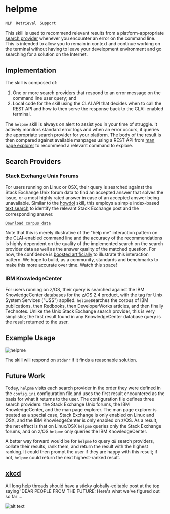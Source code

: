 # helpme

`NLP` &nbsp; `Retrieval` &nbsp; `Support`

This skill is used to recommend relevant results from a platform-appropriate
[search provider](../../searchlib/) whenever you encounter an error on the
command line. This is intended to allow you to remain in context and continue
working on the terminal without having to leave your development environment and
go searching for a solution on the Internet.

## Implementation

The skill is composed of:
1. One or more search providers that respond to an error message on the command
line user query; and 
2. Local code for the skill using the CLAI API that decides when to call the
REST API and how to then serve the response back to the CLAI-enabled terminal.

The `helpme` skill is always on alert to assist you in your time of struggle. It
actively monitors standard error logs and when an error occurs, it queries
the appropriate search provider for your platform. The body of the result is
then compared against available manpages using a REST API from
[man page explorer](../manpage_agent/) to recommend a relevant command to
explore. 

## Search Providers
### Stack Exchange Unix Forums
For users running on Linux or OSX, their query is searched against the Stack
Exchange Unix forum data to find an accepted answer that solves the issue, or a
most highly rated answer in case of an accepted answer being unavailable.
Similar to the [howdoi](../howdoi/) skill, this employs a simple index-based
[text search](https://docs.mongodb.com/manual/text-search/) to identify the
relevant Stack Exchange post and the corresponding answer.

[`Download corpus data`](https://archive.org/download/stackexchange/unix.stackexchange.com.7z)

Note that this is merely illustrative of the "help me" interaction pattern on
the CLAI-enabled command line and the accuracy of the recommendations is highly
dependent on the quality of the implemented search on the search provider data
as well as the answer quality of the matched question. For now, the confidence
is [boosted artificially](Lx) to illustrate this interaction pattern. We hope to
build, as a community, standards and benchmarks to make this more accurate over
time. Watch this space!

### IBM KnowledgeCenter
For users running on z/OS, their query is searched against the IBM
KnowledgeCenter databases for the z/OS 2.4 product, with the tag for Unix
System Services ("USS") applied. `helpme`searches the corpus of IBM
publications, then Redbooks, then DeveloperWorks articles, and then finally
Technotes. Unlike the Unix Stack Exchange search provider, this is very
simplistic; the first result found in any KnowledgeCenter database query is the
result returned to the user.

## Example Usage

![helpme](https://www.dropbox.com/s/molqz37ll2kbraa/helpme.gif?raw=1)

The skill will respond on `stderr` if it finds a reasonable solution.

## Future Work
Today, `helpme` visits each search provider in the order they were defined in
the `config.ini` configuration file,and uses the first result encountered
as the basis for what it returns to the user.  The configuration file defines
three search providers: the Stack Exchange Unix forums, the IBM KnowledgeCenter,
and the man page explorer.  The man page explorer is treated as a special case,
Stack Exchange is only enabled on Linux and OSX, and the IBM KnowledgeCenter is
only enabled on z/OS.  As a result, the net effect is that on Linux/OSX `helpme`
queries only the Stack Exchange forums, and on z/OS `helpme` only queries the
IBM KnowledgeCenter.

A better way forward would be for `helpme` to query _all_ search providers,
collate their results, rank them, and return the result with the highest
ranking. It could then prompt the user if they are happy with this result; if
not, `helpme` could return the next highest-ranked result.

## [xkcd](https://uni.xkcd.com/)
All long help threads should have a sticky globally-editable post at the top
saying 'DEAR PEOPLE FROM THE FUTURE: Here's what we've figured out so far ... 

![alt text](https://imgs.xkcd.com/comics/wisdom_of_the_ancients.png "All long help threads should have a sticky globally-editable post at the top saying 'DEAR PEOPLE FROM THE FUTURE: Here's what we've figured out so far ...")
